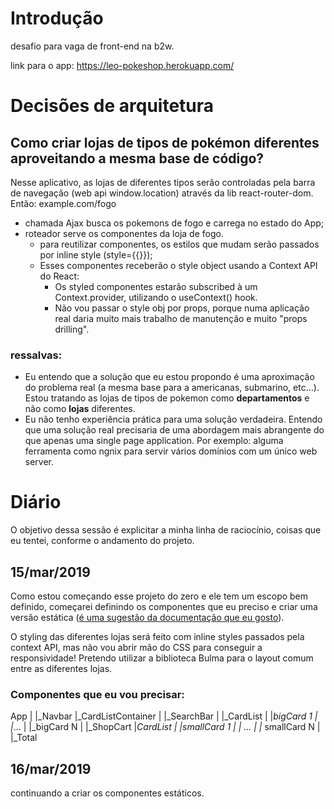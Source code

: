 # Introdução
desafio para vaga de front-end na b2w.

link para o app:
https://leo-pokeshop.herokuapp.com/

# Decisões de arquitetura
## Como criar lojas de tipos de pokémon diferentes aproveitando a mesma base de código?
Nesse aplicativo, as lojas de diferentes tipos serão controladas pela barra de navegação (web api window.location) através da lib react-router-dom. Então: example.com/fogo
- chamada Ajax busca os pokemons de fogo e carrega no estado do App;
- roteador serve os componentes da loja de fogo.
  - para reutilizar componentes, os estilos que mudam serão passados por inline style (style={{}});
  - Esses componentes receberão o style object usando a Context API do React:
    - Os styled componentes estarão subscribed à um Context.provider, utilizando o useContext() hook.
    - Não vou passar o style obj por props, porque numa aplicação real daria muito mais trabalho de manutenção e muito "props drilling".

### ressalvas:
- Eu entendo que a solução que eu estou propondo é uma aproximação do problema real (a mesma base para a americanas, submarino, etc...). Estou tratando as lojas de tipos de pokemon como __departamentos__ e não como __lojas__ diferentes.
- Eu não tenho experiência prática para uma solução verdadeira. Entendo que uma solução real precisaria de uma abordagem mais abrangente do que apenas uma single page application. Por exemplo: alguma ferramenta como ngnix para servir vários domínios com um único web server.

# Diário
O objetivo dessa sessão é explicitar a minha linha de raciocínio, coisas que eu tentei, conforme o andamento do projeto.

## 15/mar/2019
Como estou começando esse projeto do zero e ele tem um escopo bem definido, começarei definindo os componentes que eu preciso e criar uma versão estática ([é uma sugestão da documentação que eu gosto](https://reactjs.org/docs/thinking-in-react.html)).

O styling das diferentes lojas será feito com inline styles passados pela context API, mas não vou abrir mão do CSS para conseguir a responsividade! Pretendo utilizar a biblioteca Bulma para o layout comum entre as diferentes lojas.

### Componentes que eu vou precisar:

App
|
|_Navbar
|_CardListContainer
| |_SearchBar
| |_CardList
|   |_bigCard 1
|   |_...
|   |_bigCard N
|
|_ShopCart
  |_CardList
  | |_smallCard 1
  | |_ ...
  | |_ smallCard N
  |
  |_Total

  ## 16/mar/2019
  continuando a criar os componentes estáticos.